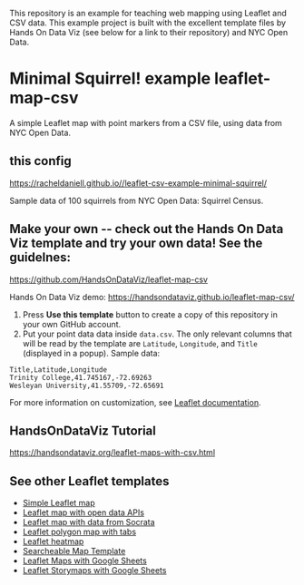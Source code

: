 This repository is an example for teaching web mapping using Leaflet and CSV data.
This example project is built with the excellent template files by Hands On Data Viz (see below for a link to their repository) and NYC Open Data.

# Minimal Squirrel! example leaflet-map-csv
A simple Leaflet map with point markers from a CSV file, using data from NYC Open Data.

## this config
https://racheldaniell.github.io//leaflet-csv-example-minimal-squirrel/

Sample data of 100 squirrels from NYC Open Data: Squirrel Census.

## Make your own -- check out the Hands On Data Viz template and try your own data! See the guidelnes:

https://github.com/HandsOnDataViz/leaflet-map-csv

Hands On Data Viz demo:
https://handsondataviz.github.io/leaflet-map-csv/ 

1. Press **Use this template** button to create a copy of this repository in your own GitHub account.
2. Put your point data data inside `data.csv`. The only relevant columns that will be read by the template
are `Latitude`, `Longitude`, and `Title` (displayed in a popup). Sample data:
```
Title,Latitude,Longitude
Trinity College,41.745167,-72.69263
Wesleyan University,41.55709,-72.65691
```

For more information on customization, see [Leaflet documentation](https://leafletjs.com/).

## HandsOnDataViz Tutorial
https://handsondataviz.org/leaflet-maps-with-csv.html

## See other Leaflet templates
* [Simple Leaflet map](https://github.com/HandsOnDataViz/leaflet-map-simple)
* [Leaflet map with open data APIs](https://github.com/HandsOnDataViz/leaflet-maps-open-data-apis)
* [Leaflet map with data from Socrata](https://github.com/HandsOnDataViz/leaflet-socrata)
* [Leaflet polygon map with tabs](https://github.com/HandsOnDataViz/leaflet-map-polygon-tabs)
* [Leaflet heatmap](https://github.com/HandsOnDataViz/leaflet-heatmap)
* [Searcheable Map Template](https://github.com/HandsOnDataViz/searchable-map-template-csv)
* [Leaflet Maps with Google Sheets](https://github.com/HandsOnDataViz/leaflet-maps-with-google-sheets)
* [Leaflet Storymaps with Google Sheets](https://github.com/HandsOnDataViz/leaflet-storymaps-with-google-sheets)
